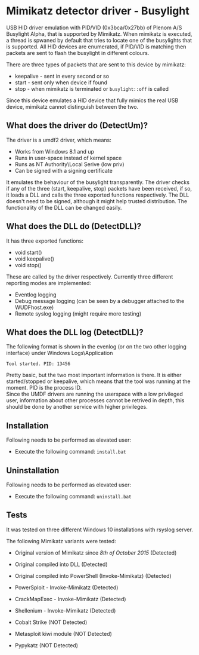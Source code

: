 # Mimikatz detector driver - Busylight

USB HID driver emulation with PID/VID (0x3bca/0x27bb) of Plenom A/S Busylight Alpha, that is supported by Mimikatz.
When mimikatz is executed, a thread is spwaned by default that tries to locate one of the busylights that is supported. All HID devices are enumerated, if PID/VID is matching then packets are sent to flash the busylight in different colours.  

There are three types of packets that are sent to this device by mimikatz:
* keepalive - sent in every second or so
* start - sent only when device if found
* stop - when mimikatz is terminated or `busylight::off` is called

Since this device emulates a HID device that fully mimics the real USB device, mimikatz cannot distinguish between the two.

## What does the driver do (DetectUm)?

The driver is a umdf2 driver, which means:
* Works from Windows 8.1 and up
* Runs in user-space instead of kernel space
* Runs as NT Authority\Local Serive (low priv)
* Can be signed with a signing certificate

It emulates the behaviour of the busylight transparently. The driver checks if any of the three (start, keepalive, stop) packets have been received, if so, it loads a DLL and calls the three exported functions respectively.
The DLL doesn't need to be signed, although it might help trusted distribution. The functionality of the DLL can be changed easily.

## What does the DLL do (DetectDLL)?

It has three exported functions:
* void start()
* void keepalive()
* void stop()

These are called by the driver respectively. Currently three different reporting modes are implemented:
* Eventlog logging
* Debug message logging (can be seen by a debugger attached to the WUDFhost.exe)
* Remote syslog logging (might require more testing)

## What does the DLL log (DetectDLL)?

The following format is shown in the evenlog (or on the two other logging interface) under Windows Logs\Application

```
Tool started. PID: 13456
```

Pretty basic, but the two most important information is there. It is either started/stopped or keepalive, which means that the tool was running at the moment. PID is the process ID.  
Since the UMDF drivers are running the userspace with a low privileged user, information about other processes cannot be retrived in depth, this should be done by another service with higher privileges.


## Installation
Following needs to be performed as elevated user:
* Execute the following command: `install.bat`

## Uninstallation
Following needs to be performed as elevated user:
* Execute the following command: `uninstall.bat`

## Tests
It was tested on three different Windows 10 installations with rsyslog server.

The following Mimikatz variants were tested: 
* Original version of Mimikatz since *8th of October 2015* (Detected) 
* Original compiled into DLL (Detected) 
* Original compiled into PowerShell (Invoke-Mimikatz) (Detected) 
* PowerSploit - Invoke-Mimikatz (Detected) 
* CrackMapExec - Invoke-Mimikatz (Detected)
* Shellenium - Invoke-Mimikatz (Detected) 
  
  
* Cobalt Strike (NOT Detected)
* Metasploit kiwi module (NOT Detected)
* Pypykatz (NOT Detected)